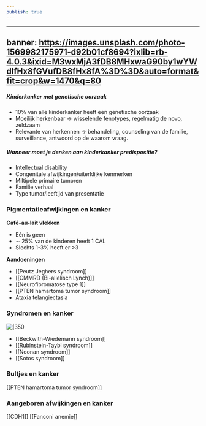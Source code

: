 ```yaml
---
publish: true
---
```




---
banner: https://images.unsplash.com/photo-1569982175971-d92b01cf8694?ixlib=rb-4.0.3&ixid=M3wxMjA3fDB8MHxwaG90by1wYWdlfHx8fGVufDB8fHx8fA%3D%3D&auto=format&fit=crop&w=1470&q=80
---
##### Kinderkanker met genetische oorzaak
- 10% van alle kinderkanker heeft een genetische oorzaak
- Moeilijk herkenbaar -> wisselende fenotypes, regelmatig de novo, zeldzaam
- Relevante van herkennen -> behandeling, counseling van de familie, surveillance, antwoord op de waarom vraag.

##### Wanneer moet je denken aan kinderkanker predispositie?
- Intellectual disability
- Congenitale afwijkingen/uiterklijke kenmerken
- Miltipele primaire tumoren
- Familie verhaal
- Type tumor/leeftijd van presentatie

### Pigmentatieafwijkingen en kanker
**Café-au-lait vlekken**
- Eén is geen
- ∼ 25% van de kinderen heeft 1 CAL
- Slechts 1-3% heeft er >3

**Aandoeningen**
- [[Peutz Jeghers syndroom]]
- [[CMMRD (Bi-allelisch Lynch)]]
- [[Neurofibromatose type 1]]
- [[PTEN hamartoma tumor syndroom]]
- Ataxia telangiectasia

### Syndromen en kanker
![|350](https://i.imgur.com/EKR0z0j.png)

- [[Beckwith-Wiedemann syndroom]]
- [[Rubinstein-Taybi syndroom]]
- [[Noonan syndroom]]
- [[Sotos syndroom]]

### Bultjes en kanker
[[PTEN hamartoma tumor syndroom]]

### Aangeboren afwijkingen en kanker
[[CDH1]]
[[Fanconi anemie]]



